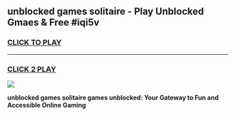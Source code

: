 
## unblocked games solitaire - Play Unblocked Gmaes & Free #iqi5v
<h3>
<a href="https://premium.freeplayer.one?title=unblocked_games_solitaire&ref=03M">CLICK TO PLAY</a></h3>
<hr>

<h3>
<a href="https://premium.freeplayer.one?title=unblocked_games_solitaire&ref=03M">CLICK 2 PLAY</a>
  
</h3>

<a href="https://premium.freeplayer.one?title=unblocked_games_solitaire&ref=03M"><img src="https://clearcache.store/games.png"></a>


**unblocked games solitaire games unblocked: Your Gateway to Fun and Accessible Online Gaming**
